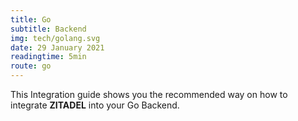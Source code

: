 ```yaml
---
title: Go
subtitle: Backend
img: tech/golang.svg
date: 29 January 2021
readingtime: 5min
route: go
---
```



This Integration guide shows you the recommended way on how to integrate **ZITADEL** into your Go Backend.
